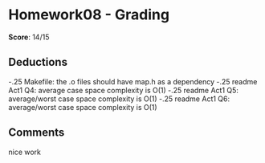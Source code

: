Homework08 - Grading
====================

**Score**: 14/15

Deductions
----------
-.25 Makefile: the .o files should have map.h as a dependency
-.25 readme Act1 Q4: average case space complexity is O(1)
-.25 readme Act1 Q5: average/worst case space complexity is O(1)
-.25 readme Act1 Q6: average/worst case space complexity is O(1)

Comments
--------
nice work
